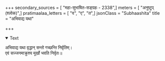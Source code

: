 +++
secondary_sources = [ "महा-सुभाषित-सङ्ग्रहः - 2338",]
meters = [ "अनुष्टुप् (श्लोक)",]
pratimaalaa_letters = [ "व", "ए", "त",]
jsonClass = "Subhaashita"
title = "अभिवाद्य यथा"

+++

<details open><summary>Text</summary>

अभिवाद्य यथा वृद्धान् सन्तो गच्छन्ति निर्वृतिम्।  
एवं सज्जनमाक्रुश्य मूर्खो भवति निर्वृतः॥
</details>
